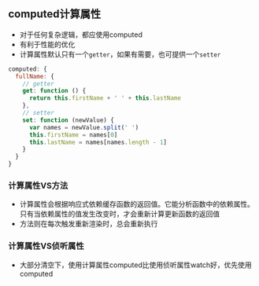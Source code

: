## computed计算属性
- 对于任何复杂逻辑，都应使用computed
- 有利于性能的优化
- 计算属性默认只有一个`getter`，如果有需要，也可提供一个`setter`
```js
computed: {
  fullName: {
    // getter
    get: function () {
      return this.firstName + ' ' + this.lastName
    },
    // setter
    set: function (newValue) {
      var names = newValue.split(' ')
      this.firstName = names[0]
      this.lastName = names[names.length - 1]
    }
  }
}
```

### 计算属性VS方法
- 计算属性会根据响应式依赖缓存函数的返回值。它能分析函数中的依赖属性。只有当依赖属性的值发生改变时，才会重新计算更新函数的返回值
- 方法则在每次触发重新渲染时，总会重新执行

### 计算属性VS侦听属性
- 大部分清空下，使用计算属性computed比使用侦听属性watch好，优先使用computed